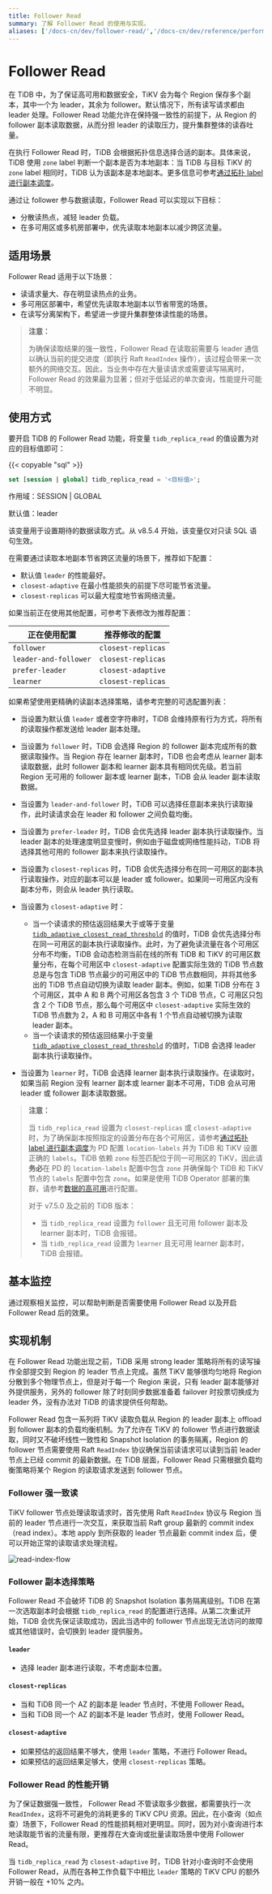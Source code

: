 ```yaml
---
title: Follower Read
summary: 了解 Follower Read 的使用与实现。
aliases: ['/docs-cn/dev/follower-read/','/docs-cn/dev/reference/performance/follower-read/']
---
```


# Follower Read

在 TiDB 中，为了保证高可用和数据安全，TiKV 会为每个 Region 保存多个副本，其中一个为 leader，其余为 follower。默认情况下，所有读写请求都由 leader 处理。Follower Read 功能允许在保持强一致性的前提下，从 Region 的 follower 副本读取数据，从而分担 leader 的读取压力，提升集群整体的读吞吐量。

在执行 Follower Read 时，TiDB 会根据拓扑信息选择合适的副本。具体来说，TiDB 使用 `zone` label 判断一个副本是否为本地副本：当 TiDB 与目标 TiKV 的 `zone` label 相同时，TiDB 认为该副本是本地副本。更多信息可参考[通过拓扑 label 进行副本调度](schedule-replicas-by-topology-labels.md)。

通过让 follower 参与数据读取，Follower Read 可以实现以下目标：

- 分散读热点，减轻 leader 负载。
- 在多可用区或多机房部署中，优先读取本地副本以减少跨区流量。

## 适用场景

Follower Read 适用于以下场景：

- 读请求量大、存在明显读热点的业务。
- 多可用区部署中，希望优先读取本地副本以节省带宽的场景。
- 在读写分离架构下，希望进一步提升集群整体读性能的场景。

> **注意：**
>
> 为确保读取结果的强一致性，Follower Read 在读取前需要与 leader 通信以确认当前的提交进度（即执行 Raft `ReadIndex` 操作），该过程会带来一次额外的网络交互。因此，当业务中存在大量读请求或需要读写隔离时，Follower Read 的效果最为显著；但对于低延迟的单次查询，性能提升可能不明显。

## 使用方式

要开启 TiDB 的 Follower Read 功能，将变量 `tidb_replica_read` 的值设置为对应的目标值即可：

{{< copyable "sql" >}}

```sql
set [session | global] tidb_replica_read = '<目标值>';
```

作用域：SESSION | GLOBAL

默认值：leader

该变量用于设置期待的数据读取方式。从 v8.5.4 开始，该变量仅对只读 SQL 语句生效。

在需要通过读取本地副本节省跨区流量的场景下，推荐如下配置：

- 默认值 `leader` 的性能最好。
- `closest-adaptive` 在最小性能损失的前提下尽可能节省流量。
- `closest-replicas` 可以最大程度地节省网络流量。

如果当前正在使用其他配置，可参考下表修改为推荐配置：

| 正在使用配置 | 推荐修改的配置 |
| ------------- | ------------- |
| `follower` | `closest-replicas` |
| `leader-and-follower` | `closest-replicas` |
| `prefer-leader` | `closest-adaptive` |
| `learner` | `closest-replicas` |

如果希望使用更精确的读副本选择策略，请参考完整的可选配置列表：

- 当设置为默认值 `leader` 或者空字符串时，TiDB 会维持原有行为方式，将所有的读取操作都发送给 leader 副本处理。
- 当设置为 `follower` 时，TiDB 会选择 Region 的 follower 副本完成所有的数据读取操作。当 Region 存在 learner 副本时，TiDB 也会考虑从 learner 副本读取数据，此时 follower 副本和 learner 副本具有相同优先级。若当前 Region 无可用的 follower 副本或 learner 副本，TiDB 会从 leader 副本读取数据。
- 当设置为 `leader-and-follower` 时，TiDB 可以选择任意副本来执行读取操作，此时读请求会在 leader 和 follower 之间负载均衡。
- 当设置为 `prefer-leader` 时，TiDB 会优先选择 leader 副本执行读取操作。当 leader 副本的处理速度明显变慢时，例如由于磁盘或网络性能抖动，TiDB 将选择其他可用的 follower 副本来执行读取操作。
- 当设置为 `closest-replicas` 时，TiDB 会优先选择分布在同一可用区的副本执行读取操作，对应的副本可以是 leader 或 follower。如果同一可用区内没有副本分布，则会从 leader 执行读取。
- 当设置为 `closest-adaptive` 时：

    - 当一个读请求的预估返回结果大于或等于变量 [`tidb_adaptive_closest_read_threshold`](/system-variables.md#tidb_adaptive_closest_read_threshold-从-v630-版本开始引入) 的值时，TiDB 会优先选择分布在同一可用区的副本执行读取操作。此时，为了避免读流量在各个可用区分布不均衡，TiDB 会动态检测当前在线的所有 TiDB 和 TiKV 的可用区数量分布，在每个可用区中 `closest-adaptive` 配置实际生效的 TiDB 节点数总是与包含 TiDB 节点最少的可用区中的 TiDB 节点数相同，并将其他多出的 TiDB 节点自动切换为读取 leader 副本。例如，如果 TiDB 分布在 3 个可用区，其中 A 和 B 两个可用区各包含 3 个 TiDB 节点，C 可用区只包含 2 个 TiDB 节点，那么每个可用区中 `closest-adaptive` 实际生效的 TiDB 节点数为 2，A 和 B 可用区中各有 1 个节点自动被切换为读取 leader 副本。
    - 当一个读请求的预估返回结果小于变量 [`tidb_adaptive_closest_read_threshold`](/system-variables.md#tidb_adaptive_closest_read_threshold-从-v630-版本开始引入) 的值时，TiDB 会选择 leader 副本执行读取操作。

- 当设置为 `learner` 时，TiDB 会选择 learner 副本执行读取操作。在读取时，如果当前 Region 没有 learner 副本或 learner 副本不可用，TiDB 会从可用 leader 或 follower 副本读取数据。

> **注意：**
>
> 当 `tidb_replica_read` 设置为 `closest-replicas` 或 `closest-adaptive` 时，为了确保副本按照指定的设置分布在各个可用区，请参考[通过拓扑 label 进行副本调度](/schedule-replicas-by-topology-labels.md)为 PD 配置 `location-labels` 并为 TiDB 和 TiKV 设置正确的 `labels`。TiDB 依赖 `zone` 标签匹配位于同一可用区的 TiKV，因此请**务必**在 PD 的 `location-labels` 配置中包含 `zone` 并确保每个 TiDB 和 TiKV 节点的 `labels` 配置中包含 `zone`。如果是使用 TiDB Operator 部署的集群，请参考[数据的高可用](https://docs.pingcap.com/zh/tidb-in-kubernetes/stable/configure-a-tidb-cluster/#数据的高可用)进行配置。
>
> 对于 v7.5.0 及之前的 TiDB 版本：
>
> - 当 `tidb_replica_read` 设置为 `follower` 且无可用 follower 副本及 learner 副本时，TiDB 会报错。
> - 当 `tidb_replica_read` 设置为 `learner` 且无可用 learner 副本时，TiDB 会报错。

## 基本监控

通过观察相关监控，可以帮助判断是否需要使用 Follower Read 以及开启 Follower Read 后的效果。

## 实现机制

在 Follower Read 功能出现之前，TiDB 采用 strong leader 策略将所有的读写操作全部提交到 Region 的 leader 节点上完成。虽然 TiKV 能够很均匀地将 Region 分散到多个物理节点上，但是对于每一个 Region 来说，只有 leader 副本能够对外提供服务，另外的 follower 除了时刻同步数据准备着 failover 时投票切换成为 leader 外，没有办法对 TiDB 的请求提供任何帮助。

Follower Read 包含一系列将 TiKV 读取负载从 Region 的 leader 副本上 offload 到 follower 副本的负载均衡机制。为了允许在 TiKV 的 follower 节点进行数据读取，同时又不破坏线性一致性和 Snapshot Isolation 的事务隔离，Region 的 follower 节点需要使用 Raft `ReadIndex` 协议确保当前读请求可以读到当前 leader 节点上已经 commit 的最新数据。在 TiDB 层面，Follower Read 只需根据负载均衡策略将某个 Region 的读取请求发送到 follower 节点。

### Follower 强一致读

TiKV follower 节点处理读取请求时，首先使用 Raft `ReadIndex` 协议与 Region 当前的 leader 节点进行一次交互，来获取当前 Raft group 最新的 commit index（read index）。本地 apply 到所获取的 leader 节点最新 commit index 后，便可以开始正常的读取请求处理流程。

![read-index-flow](/media/follower-read/read-index.png)

### Follower 副本选择策略

Follower Read 不会破坏 TiDB 的 Snapshot Isolation 事务隔离级别。TiDB 在第一次选取副本时会根据 `tidb_replica_read` 的配置进行选择。从第二次重试开始，TiDB 会优先保证读取成功，因此当选中的 follower 节点出现无法访问的故障或其他错误时，会切换到 leader 提供服务。

#### `leader`

- 选择 leader 副本进行读取，不考虑副本位置。

#### `closest-replicas`

- 当和 TiDB 同一个 AZ 的副本是 leader 节点时，不使用 Follower Read。
- 当和 TiDB 同一个 AZ 的副本不是 leader 节点时，使用 Follower Read。

#### `closest-adaptive`

- 如果预估的返回结果不够大，使用 `leader` 策略，不进行 Follower Read。
- 如果预估的返回结果足够大，使用 `closest-replicas` 策略。

### Follower Read 的性能开销

为了保证数据强一致性， Follower Read 不管读取多少数据，都需要执行一次 `ReadIndex`，这将不可避免的消耗更多的 TiKV CPU 资源。因此，在小查询（如点查）场景下，Follower Read 的性能损耗相对更明显。同时，因为对小查询进行本地读取能节省的流量有限，更推荐在大查询或批量读取场景中使用 Follower Read。

当 `tidb_replica_read` 为 `closest-adaptive` 时，TiDB 针对小查询时不会使用 Follower Read，从而在各种工作负载下中相比 `leader` 策略的 TiKV CPU 的额外开销一般在 +10% 之内。
